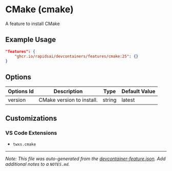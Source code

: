 
# CMake (cmake)

A feature to install CMake

## Example Usage

```json
"features": {
    "ghcr.io/rapidsai/devcontainers/features/cmake:25": {}
}
```

## Options

| Options Id | Description | Type | Default Value |
|-----|-----|-----|-----|
| version | CMake version to install. | string | latest |

## Customizations

### VS Code Extensions

- `twxs.cmake`



---

_Note: This file was auto-generated from the [devcontainer-feature.json](https://github.com/rapidsai/devcontainers/blob/main/features/src/cmake/devcontainer-feature.json).  Add additional notes to a `NOTES.md`._

